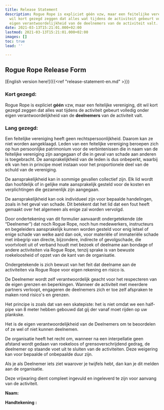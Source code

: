 ```yaml
---
title: Release Statement
description: Rogue Rope is expliciet géén vzw, maar een feitelijke vereniging, dit
  wil kort gezegd zeggen dat alles wat tijdens de activiteit gebeurt volledig onder
  eigen verantwoordelijkheid van de deelnemers van de activiteit valt.
date: 2021-03-13T15:21:01.000+02:00
lastmod: 2021-03-13T15:21:01.000+02:00
images: []
toc: true
lead: ''

---
```

## Rogue Rope Release Form

[English version here!]({{<ref "release-statement-en.md" >}})

### Kort gezegd:

Rogue Rope is expliciet **géén** vzw, maar een feitelijke vereniging, dit wil kort gezegd zeggen dat alles wat tijdens de activiteit gebeurt volledig onder eigen verantwoordelijkheid van de **deelnemers** van de activiteit valt.

### Lang gezegd:

Een feitelijke vereniging heeft geen rechtspersoonlijkheid. Daarom kan ze niet worden aangeklaagd. Leden van een feitelijke vereniging beroepen zich op hun persoonlijke patrimonium voor de verbintenissen die in naam van de feitelijke vereniging zijn aangegaan of die in geval van schade aan anderen is toegebracht. De aansprakelijkheid van de leden is dus onbeperkt, waarbij elk van hen in principe moet instaan voor het proportionele deel van de schuld van de vereniging.

De aansprakelijkheid kan in sommige gevallen collectief zijn. Elk lid wordt dan hoofdelijk of in gelijke mate aansprakelijk gesteld voor de kosten en verplichtingen die gezamenlijk zijn aangegaan.

De aansprakelijkheid kan ook individueel zijn voor bepaalde handelingen, zoals in het geval van schade. Dit betekent dat het lid dat een fout heeft gemaakt over het algemeen als enige zal worden vervolgd.

Door ondertekening van dit formulier aanvaardt ondergetekende (de “Deelnemer”) dat noch Rogue Rope, noch hun medewerkers, instructeurs en begeleiders aansprakelijk kunnen worden gesteld voor enig letsel of enige schade van welke aard dan ook, voor materiële of immateriële schade met inbegrip van directe, bijzondere, indirecte of gevolgschade, die voortvloeit uit of verband houdt met bezoek of deelname aan bondage of andere activiteiten via Rogue Rope, tenzij sprake is van bewuste roekeloosheid of opzet van de kant van de organisatie.

Ondergetekende is zich bewust van het feit dat deelname aan de activiteiten via Rogue Rope voor eigen rekening en risico is.

De Deelnemer wordt zelf verantwoordelijk geacht voor het respecteren van de eigen grenzen en beperkingen. Wanneer de activiteit met meerdere partners verloopt, engageren de deelnemers zich er toe zelf afspraken te maken rond risico's en grenzen.

Het principe is zoals dat van een skatepiste: het is niet omdat we een half-pipe van 8 meter hebben gebouwd dat gij der vanaf moet rijden op uw plankske.

Het is de eigen verantwoordelijkheid van de Deelnemers om te beoordelen of ze wel of niet kunnen deelnemen. 

De organisatie heeft het recht om, wanneer na een interpellatie geen afstand wordt gedaan van roekeloos of grensoverschrijdend gedrag, de deelnemer op staande voet uit te sluiten van de activiteiten. Deze weigering kan voor bepaalde of onbepaalde duur zijn.

Als je als Deelnemer iets ziet waarover je twijfels hebt, dan kan je dit melden aan de organisatie. 

Deze vrijwaring dient compleet ingevuld en ingeleverd te zijn voor aanvang van de activiteit.

**Naam:**

**Handtekening :**
